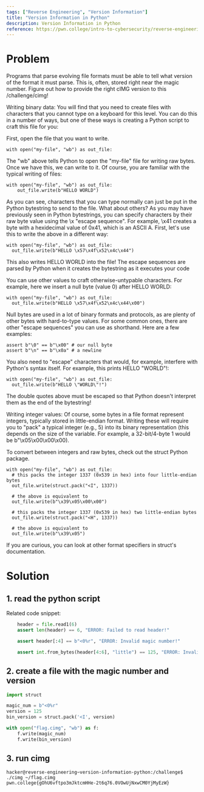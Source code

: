 ```yaml
---
tags: ["Reverse Engineering", "Version Information"]
title: "Version Information in Python"
description: Version Information in Python
reference: https://pwn.college/intro-to-cybersecurity/reverse-engineering/
---
```


# Problem

Programs that parse evolving file formats must be able to tell what version of the format it must parse. This is, often, stored right near the magic number. Figure out how to provide the right cIMG version to this /challenge/cimg!

Writing binary data: You will find that you need to create files with characters that you cannot type on a keyboard for this level. You can do this in a number of ways, but one of these ways is creating a Python script to craft this file for you:

First, open the file that you want to write.

```
with open("my-file", "wb") as out_file:
```

The "wb" above tells Python to open the "my-file" file for writing raw bytes. Once we have this, we can write to it. Of course, you are familiar with the typical writing of files:

```
with open("my-file", "wb") as out_file:
    out_file.write(b"HELLO WORLD")
```

As you can see, characters that you can type normally can just be put in the Python bytestring to send to the file. What about others? As you may have previously seen in Python bytestrings, you can specify characters by their raw byte value using the \x "escape sequence". For example, \x41 creates a byte with a hexidecimal value of 0x41, which is an ASCII A. First, let's use this to write the above in a different way:

```
with open("my-file", "wb") as out_file:
  out_file.write(b"HELLO \x57\x4f\x52\x4c\x44")
```

This also writes HELLO WORLD into the file! The escape sequences are parsed by Python when it creates the bytestring as it executes your code

You can use other values to craft otherwise-untypable characters. For example, here we insert a null byte (value 0) after HELLO WORLD:

```
with open("my-file", "wb") as out_file:
  out_file.write(b"HELLO \x57\x4f\x52\x4c\x44\x00")
```

Null bytes are used in a lot of binary formats and protocols, as are plenty of other bytes with hard-to-type values. For some common ones, there are other "escape sequences" you can use as shorthand. Here are a few examples:

```
assert b"\0" == b"\x00" # our null byte
assert b"\n" == b"\x0a" # a newline
```

You also need to "escape" characters that would, for example, interfere with Python's syntax itself. For example, this prints HELLO "WORLD"!:

```
with open("my-file", "wb") as out_file:
  out_file.write(b"HELLO \"WORLD\"!")
```

The double quotes above must be escaped so that Python doesn't interpret them as the end of the bytestring!

Writing integer values: Of course, some bytes in a file format represent integers, typically stored in little-endian format. Writing these will require you to "pack" a typical integer (e.g., 5) into its binary representation (this depends on the size of the variable. For example, a 32-bit/4-byte 1 would be b"\x05\x00\x00\x00).

To convert between integers and raw bytes, check out the struct Python package.

```
with open("my-file", "wb") as out_file:
  # this packs the integer 1337 (0x539 in hex) into four little-endian bytes
  out_file.write(struct.pack("<I", 1337))

  # the above is equivalent to
  out_file.write(b"\x39\x05\x00\x00")

  # this packs the integer 1337 (0x539 in hex) two little-endian bytes
  out_file.write(struct.pack("<H", 1337))

  # the above is equivalent to
  out_file.write(b"\x39\x05")
```

If you are curious, you can look at other format specifiers in struct's documentation.

# Solution

## 1. read the python script

Related code snippet:

```python
    header = file.read1(6)
    assert len(header) == 6, "ERROR: Failed to read header!"

    assert header[:4] == b"<0%r", "ERROR: Invalid magic number!"

    assert int.from_bytes(header[4:6], "little") == 125, "ERROR: Invalid version!"
```

## 2. create a file with the magic number and version

```python
import struct

magic_num = b"<0%r"
version = 125
bin_version = struct.pack('<I', version)

with open("flag.cimg", "wb") as f:
    f.write(magic_num)
    f.write(bin_version)
```

## 3. run cimg

```
hacker@reverse-engineering~version-information-python:/challenge$ ./cimg ~/flag.cimg 
pwn.college{gOhU6vftpo3mJktcmHHe-2t6q76.0VOwUjNxwCM0YjMyEzW}
```
